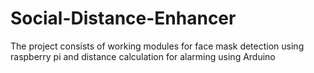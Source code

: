 # Social-Distance-Enhancer
The project consists of working modules for face mask detection using raspberry pi and distance calculation for alarming using Arduino 
